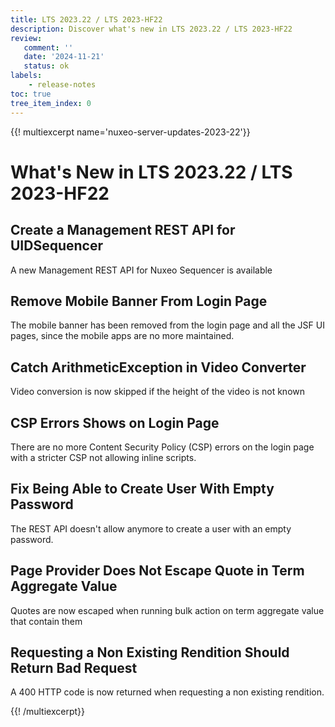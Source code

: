 ```yaml
---
title: LTS 2023.22 / LTS 2023-HF22
description: Discover what's new in LTS 2023.22 / LTS 2023-HF22
review:
   comment: ''
   date: '2024-11-21'
   status: ok
labels:
    - release-notes
toc: true
tree_item_index: 0
---
```


{{! multiexcerpt name='nuxeo-server-updates-2023-22'}}
# What's New in LTS 2023.22 / LTS 2023-HF22

## Create a Management REST API for UIDSequencer

A new Management REST API for Nuxeo Sequencer is available


## Remove Mobile Banner From Login Page

The mobile banner has been removed from the login page and all the JSF UI pages, since the mobile apps are no more maintained.


## Catch ArithmeticException in Video Converter

Video conversion is now skipped if the height of the video is not known


## CSP Errors Shows on Login Page

There are no more Content Security Policy (CSP) errors on the login page with a stricter CSP not allowing inline scripts.


## Fix Being Able to Create User With Empty Password

The REST API doesn't allow anymore to create a user with an empty password.


## Page Provider Does Not Escape Quote in Term Aggregate Value

Quotes are now escaped when running bulk action on term aggregate value that contain them


## Requesting a Non Existing Rendition Should Return Bad Request

A 400 HTTP code is now returned when requesting a non existing rendition.


{{! /multiexcerpt}}
